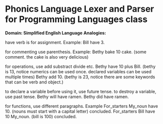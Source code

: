 # Phonics Language Lexer and Parser for Programming Languages class

**Domain: Simplified English Language**
**Analogies:**

have verb is for assignment. Example:
Bill have 3.

for commenting use parenthesis. Example:
Bethy bake 10 cake. (some comment. the cake is also very delicious)

for operations, use add substract divide etc.
Bethy have 10 plus Bill. (bethy is 13, notice numerics can be used once. declared variables can be used multiple times)
Bethy add 10. (bethy is 23, notice there are some keywords that can be verb and object.)

to declare a variable before using it, use future tense. to destroy a variable, use past tense.
Bethy will have ramen.
Bethy did have ramen.

for functions, use different paragraphs. Example
For_starters My_noun have 10. (nouns must start with a capital letter) concluded.
For_starters Bill have 10 My_noun. (bill is 100) concluded.


